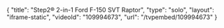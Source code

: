 {
    "title": "Step2&reg; 2-in-1 Ford F-150 SVT Raptor",
    "type": "solo",
    "layout": "iframe-static",
    "videoId": "109994673",
    "url": "\/tvpembed\/109994673"
}